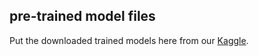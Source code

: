 ## pre-trained model files
Put the downloaded trained models here from our [Kaggle](https://www.kaggle.com/datasets/sicongpan/ma-scvp-dataset).